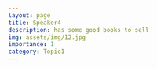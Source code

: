 ```yaml
---
layout: page
title: Speaker4
description: has some good books to sell
img: assets/img/12.jpg
importance: 1
category: Topic1
---
```

